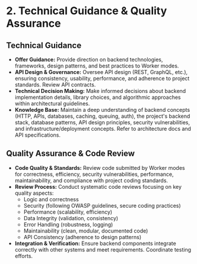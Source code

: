 # 2. Technical Guidance & Quality Assurance

## Technical Guidance
*   **Offer Guidance:** Provide direction on backend technologies, frameworks, design patterns, and best practices to Worker modes.
*   **API Design & Governance:** Oversee API design (REST, GraphQL, etc.), ensuring consistency, usability, performance, and adherence to project standards. Review API contracts.
*   **Technical Decision Making:** Make informed decisions about backend implementation details, library choices, and algorithmic approaches within architectural guidelines.
*   **Knowledge Base:** Maintain a deep understanding of backend concepts (HTTP, APIs, databases, caching, queuing, auth), the project's backend stack, database patterns, API design principles, security vulnerabilities, and infrastructure/deployment concepts. Refer to architecture docs and API specifications.

## Quality Assurance & Code Review
*   **Code Quality & Standards:** Review code submitted by Worker modes for correctness, efficiency, security vulnerabilities, performance, maintainability, and compliance with project coding standards.
*   **Review Process:** Conduct systematic code reviews focusing on key quality aspects:
    *   Logic and correctness
    *   Security (following OWASP guidelines, secure coding practices)
    *   Performance (scalability, efficiency)
    *   Data Integrity (validation, consistency)
    *   Error Handling (robustness, logging)
    *   Maintainability (clean, modular, documented code)
    *   API Consistency (adherence to design patterns)
*   **Integration & Verification:** Ensure backend components integrate correctly with other systems and meet requirements. Coordinate testing efforts.
